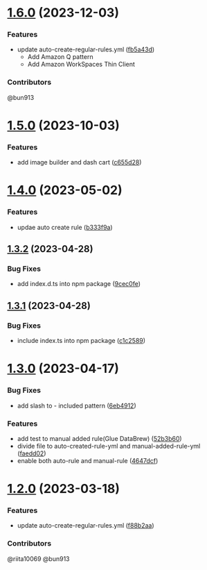 # [1.6.0](https://github.com/bun913/textlint-rule-aws-service-name/compare/v1.5.0...v1.6.0) (2023-12-03)

### Features

* update auto-create-regular-rules.yml ([fb5a43d](https://github.com/bun913/textlint-rule-aws-service-name/commit/fb5a43dd158d5592f283326c021d9ead8e3ed59d))
    * Add Amazon Q pattern
    * Add Amazon WorkSpaces Thin Client

### Contributors

@bun913

# [1.5.0](https://github.com/bun913/textlint-rule-aws-service-name/compare/v1.4.0...v1.5.0) (2023-10-03)


### Features

* add image builder and dash cart ([c655d28](https://github.com/bun913/textlint-rule-aws-service-name/commit/c655d28bf37dbd4eb668b15013d473698922f3fc))

# [1.4.0](https://github.com/bun913/textlint-rule-aws-service-name/compare/v1.3.2...v1.4.0) (2023-05-02)


### Features

* updae auto create rule ([b333f9a](https://github.com/bun913/textlint-rule-aws-service-name/commit/b333f9a4d7945760a225c4b6ff6784be65286836))

## [1.3.2](https://github.com/bun913/textlint-rule-aws-service-name/compare/v1.3.1...v1.3.2) (2023-04-28)


### Bug Fixes

* add index.d.ts into npm package ([9cec0fe](https://github.com/bun913/textlint-rule-aws-service-name/commit/9cec0fed8586e0f3c3e032025a8e4168662a68a6))

## [1.3.1](https://github.com/bun913/textlint-rule-aws-service-name/compare/v1.3.0...v1.3.1) (2023-04-28)


### Bug Fixes

* include index.ts into npm package ([c1c2589](https://github.com/bun913/textlint-rule-aws-service-name/commit/c1c2589b3cc78caf81d9cbc0c30108c2ef7a9d6e))

# [1.3.0](https://github.com/bun913/textlint-rule-aws-service-name/compare/v1.2.0...v1.3.0) (2023-04-17)


### Bug Fixes

* add slash to - included pattern ([6eb4912](https://github.com/bun913/textlint-rule-aws-service-name/commit/6eb4912c62f26bba3392d21d7c026f5f45ac8799))


### Features

* add test to manual added rule(Glue DataBrew) ([52b3b60](https://github.com/bun913/textlint-rule-aws-service-name/commit/52b3b605a5f981c660eadc1e17c057f664a5ed55))
* divide file to auto-created-rule-yml and manual-added-rule-yml ([faedd02](https://github.com/bun913/textlint-rule-aws-service-name/commit/faedd023393c54b0276d5a06d2218cfb2cb648d0))
* enable both auto-rule and manual-rule ([4647dcf](https://github.com/bun913/textlint-rule-aws-service-name/commit/4647dcf0806a82c39ba0f09a0fd04b7dcc7a44f2))

# [1.2.0](https://github.com/bun913/textlint-rule-aws-service-name/compare/v1.1.2...v1.2.0) (2023-03-18)


### Features

* update auto-create-regular-rules.yml ([f88b2aa](https://github.com/bun913/textlint-rule-aws-service-name/commit/f88b2aa0a1829ba1c1914f00e9ba92618845c427))


### Contributors

@riita10069 @bun913
